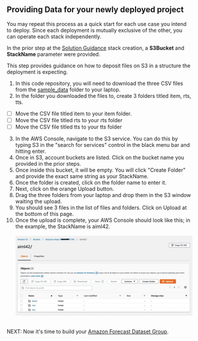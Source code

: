 ﻿## Providing Data for your newly deployed project

You may repeat this process as a quick start for each use case you intend to deploy.  Since each deployment is mutually exclusive of the other, you can operate each stack independently.

In the prior step at the [Solution Guidance](SolutionGuidance.md) stack creation, a **S3Bucket**  and **StackName** parameter were provided.

This step provides guidance on how to deposit files on S3 in a structure the deployment is expecting.  

1. In this code repository, you will need to download the three CSV files from the [sample_data](./sample_data) folder to your laptop.
2. In the folder you downloaded the files to, create 3 folders titled item, rts, tts.  
 - [ ] Move the CSV file titled item to your item folder.
 - [ ] Move the CSV file titled rts to your rts folder
 - [ ] Move the CSV file titled tts to your tts folder

3. In the AWS Console, navigate to the S3 service.  You can do this by typing S3 in the "search for services" control in the black menu bar and hitting enter.
4. Once in S3, account buckets are listed.   Click on the bucket name you provided in the prior steps.
5. Once inside this bucket, it will be empty.  You will click "Create Folder" and provide the exact same string as your StackName.
6. Once the folder is created, click on the folder name to enter it.
7. Next, click on the orange Upload button.
8. Drag the three folders from your laptop and drop them in the S3 window waiting the upload.
9. You should see 3 files in the list of files and folders.  Click on Upload at the bottom of this page.
10. Once the upload is complete, your AWS Console should look like this; in the example, the StackName is aiml42.
<br><br>
![S3 Upload](./images/s3-inputs.jpg)
<br><br>

NEXT: Now it's time to build your [Amazon Forecast Dataset Group](DatasetGroup.md).